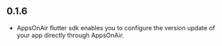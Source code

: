 ## 0.1.6

- AppsOnAir flutter sdk enables you to configure the version update of your app directly through AppsOnAir.
